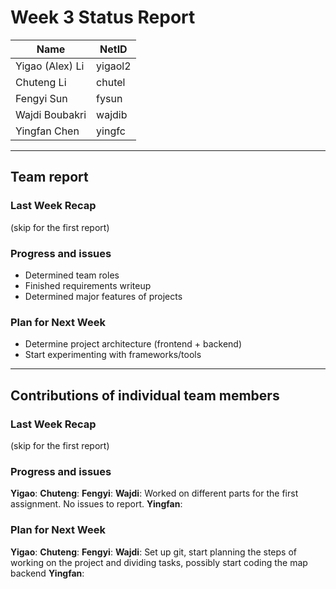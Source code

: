 # Week 3 Status Report

| Name            | NetID   |
| --------------- | ------- |
| Yigao (Alex) Li | yigaol2 |
| Chuteng Li      | chutel  |
| Fengyi Sun      | fysun   |
| Wajdi Boubakri  | wajdib  |
| Yingfan Chen    | yingfc  |

---

## Team report

### Last Week Recap

(skip for the first report)

### Progress and issues

- Determined team roles
- Finished requirements writeup
- Determined major features of projects

### Plan for Next Week

- Determine project architecture (frontend + backend)
- Start experimenting with frameworks/tools

---

## Contributions of individual team members

### Last Week Recap

(skip for the first report)

### Progress and issues

**Yigao**:
**Chuteng**:
**Fengyi**:
**Wajdi**: Worked on different parts for the first assignment. No issues to report.
**Yingfan**:

### Plan for Next Week

**Yigao**:
**Chuteng**:
**Fengyi**:
**Wajdi**: Set up git, start planning the steps of working on the project and dividing tasks, possibly start coding the map backend
**Yingfan**:
